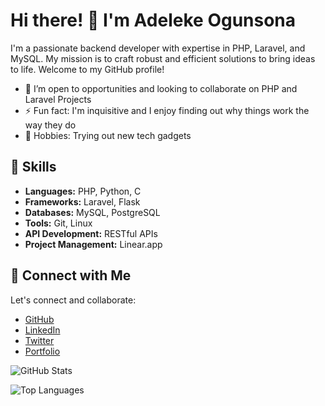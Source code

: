 <!-- Header -->
# Hi there! 👋 I'm Adeleke Ogunsona

<!-- Introduction -->
I'm a passionate backend developer with expertise in PHP, Laravel, and MySQL. My mission is to craft robust and efficient solutions to bring ideas to life. Welcome to my GitHub profile!

- 🤔 I’m open to opportunities and looking to collaborate on PHP and Laravel Projects
- ⚡ Fun fact: I'm inquisitive and I enjoy finding out why things work the way they do
- 🌱 Hobbies: Trying out new tech gadgets

<!-- Skills -->
## 🔧 Skills
- **Languages:** PHP, Python, C
- **Frameworks:** Laravel, Flask
- **Databases:** MySQL, PostgreSQL
- **Tools:** Git, Linux
- **API Development:** RESTful APIs
- **Project Management:** Linear.app

<!-- Connect with Me -->
## 🤝 Connect with Me
Let's connect and collaborate:

- [GitHub](https://github.com/adelekeogunsona)
- [LinkedIn](https://www.linkedin.com/in/ogunsonaadeleke/)
- [Twitter](https://twitter.com/ogunsonaadeleke)
- [Portfolio](https://adeleke.tech)

<!-- Footer -->
![GitHub Stats](https://github-readme-stats.vercel.app/api?username=adelekeogunsona&show_icons=true&theme=radical)

![Top Languages](https://github-readme-stats.vercel.app/api/top-langs/?username=adelekeogunsona&layout=compact&theme=radical)
